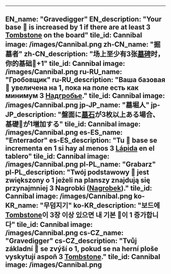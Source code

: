 ---

EN_name: "Gravedigger"
EN_description: "Your base 🔸 is increased by 1 if there are at least 3 <a href = '../en/items#Tombstone'>Tombstone</a> on the board"
tile_id: Cannibal
image: /images/Cannibal.png
zh-CN_name: "掘墓者"
zh-CN_description: "场上至少有3张<a href = '../zh_cn/items#Tombstone'>墓碑</a>时，你的基础🔸+1"
tile_id: Cannibal
image: /images/Cannibal.png
ru-RU_name: "Гробовщик"
ru-RU_description: "Ваша базовая 🔸 увеличена на 1, пока на поле есть как минимум 3 <a href = '../ru_ru/items#Tombstone'>Надгробье</a>."
tile_id: Cannibal
image: /images/Cannibal.png
jp-JP_name: "墓堀人"
jp-JP_description: "盤面に<a href = '../jp_jp/items#Tombstone'>墓石</a>が3枚以上ある場合、基礎🔸が1増加する"
tile_id: Cannibal
image: /images/Cannibal.png
es-ES_name: "Enterrador"
es-ES_description: "Tu 🔸 base se incrementa en 1 si hay al menos 3 <a href = '../es_es/items#Tombstone'>Lápida</a> en el tablero"
tile_id: Cannibal
image: /images/Cannibal.png
pl-PL_name: "Grabarz"
pl-PL_description: "Twój podstawowy 🔸 jest zwiększony o 1 jeżeli na planszy znajdują się przynajmniej 3 Nagrobki (<a href = '../pl_pl/items#Tombstone'>Nagrobek</a>)."
tile_id: Cannibal
image: /images/Cannibal.png
ko-KR_name: "무덤지기"
ko-KR_description: "보드에 <a href = '../ko_kr/items#Tombstone'>Tombstone</a>이 3장 이상 있으면 내 기본 🔸이 1 증가합니다"
tile_id: Cannibal
image: /images/Cannibal.png
cs-CZ_name: "Gravedigger"
cs-CZ_description: "Tvůj základní 🔸 se zvýší o 1, pokud se na herní ploše vyskytují aspoň 3 <a href = '../cs_cz/items#Tombstone'>Tombstone</a>."
tile_id: Cannibal
image: /images/Cannibal.png
---